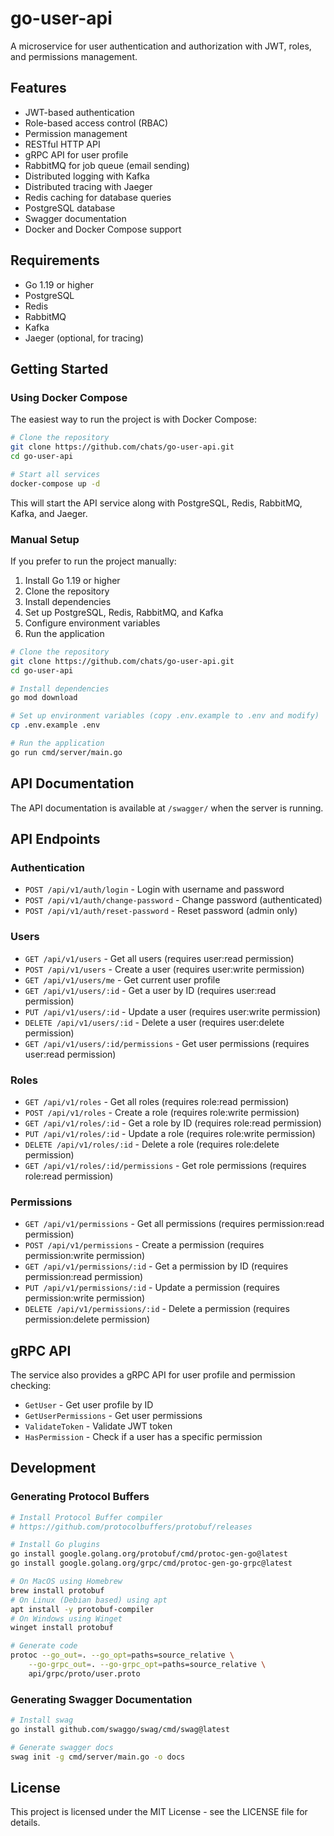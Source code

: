# go-user-api

A microservice for user authentication and authorization with JWT, roles, and permissions management.

## Features

- JWT-based authentication
- Role-based access control (RBAC)
- Permission management
- RESTful HTTP API
- gRPC API for user profile
- RabbitMQ for job queue (email sending)
- Distributed logging with Kafka
- Distributed tracing with Jaeger
- Redis caching for database queries
- PostgreSQL database
- Swagger documentation
- Docker and Docker Compose support

## Requirements

- Go 1.19 or higher
- PostgreSQL
- Redis
- RabbitMQ
- Kafka
- Jaeger (optional, for tracing)

## Getting Started

### Using Docker Compose

The easiest way to run the project is with Docker Compose:

```bash
# Clone the repository
git clone https://github.com/chats/go-user-api.git
cd go-user-api

# Start all services
docker-compose up -d
```

This will start the API service along with PostgreSQL, Redis, RabbitMQ, Kafka, and Jaeger.

### Manual Setup

If you prefer to run the project manually:

1. Install Go 1.19 or higher
2. Clone the repository
3. Install dependencies
4. Set up PostgreSQL, Redis, RabbitMQ, and Kafka
5. Configure environment variables
6. Run the application

```bash
# Clone the repository
git clone https://github.com/chats/go-user-api.git
cd go-user-api

# Install dependencies
go mod download

# Set up environment variables (copy .env.example to .env and modify)
cp .env.example .env

# Run the application
go run cmd/server/main.go
```

## API Documentation

The API documentation is available at `/swagger/` when the server is running.

## API Endpoints

### Authentication

- `POST /api/v1/auth/login` - Login with username and password
- `POST /api/v1/auth/change-password` - Change password (authenticated)
- `POST /api/v1/auth/reset-password` - Reset password (admin only)

### Users

- `GET /api/v1/users` - Get all users (requires user:read permission)
- `POST /api/v1/users` - Create a user (requires user:write permission)
- `GET /api/v1/users/me` - Get current user profile
- `GET /api/v1/users/:id` - Get a user by ID (requires user:read permission)
- `PUT /api/v1/users/:id` - Update a user (requires user:write permission)
- `DELETE /api/v1/users/:id` - Delete a user (requires user:delete permission)
- `GET /api/v1/users/:id/permissions` - Get user permissions (requires user:read permission)

### Roles

- `GET /api/v1/roles` - Get all roles (requires role:read permission)
- `POST /api/v1/roles` - Create a role (requires role:write permission)
- `GET /api/v1/roles/:id` - Get a role by ID (requires role:read permission)
- `PUT /api/v1/roles/:id` - Update a role (requires role:write permission)
- `DELETE /api/v1/roles/:id` - Delete a role (requires role:delete permission)
- `GET /api/v1/roles/:id/permissions` - Get role permissions (requires role:read permission)

### Permissions

- `GET /api/v1/permissions` - Get all permissions (requires permission:read permission)
- `POST /api/v1/permissions` - Create a permission (requires permission:write permission)
- `GET /api/v1/permissions/:id` - Get a permission by ID (requires permission:read permission)
- `PUT /api/v1/permissions/:id` - Update a permission (requires permission:write permission)
- `DELETE /api/v1/permissions/:id` - Delete a permission (requires permission:delete permission)

## gRPC API

The service also provides a gRPC API for user profile and permission checking:

- `GetUser` - Get user profile by ID
- `GetUserPermissions` - Get user permissions
- `ValidateToken` - Validate JWT token
- `HasPermission` - Check if a user has a specific permission

## Development

### Generating Protocol Buffers

```bash
# Install Protocol Buffer compiler
# https://github.com/protocolbuffers/protobuf/releases

# Install Go plugins
go install google.golang.org/protobuf/cmd/protoc-gen-go@latest
go install google.golang.org/grpc/cmd/protoc-gen-go-grpc@latest

# On MacOS using Homebrew
brew install protobuf
# On Linux (Debian based) using apt
apt install -y protobuf-compiler
# On Windows using Winget
winget install protobuf 

# Generate code
protoc --go_out=. --go_opt=paths=source_relative \
    --go-grpc_out=. --go-grpc_opt=paths=source_relative \
    api/grpc/proto/user.proto
```

### Generating Swagger Documentation

```bash
# Install swag
go install github.com/swaggo/swag/cmd/swag@latest

# Generate swagger docs
swag init -g cmd/server/main.go -o docs
```

## License

This project is licensed under the MIT License - see the LICENSE file for details.